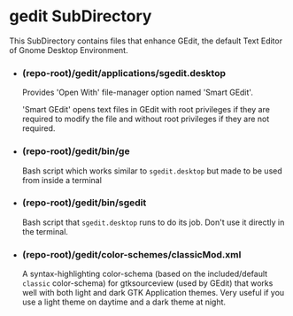 # gedit SubDirectory

This SubDirectory contains files that enhance GEdit, the default Text Editor of Gnome Desktop Environment.

- ### (repo-root)/gedit/applications/sgedit.desktop

  Provides 'Open With' file-manager option named 'Smart GEdit'.

  'Smart GEdit' opens text files in GEdit with root privileges if they are required to modify the file and without root privileges if they are not required.

- ### (repo-root)/gedit/bin/ge

  Bash script which works similar to `sgedit.desktop` but made to be used from inside a terminal

- ### (repo-root)/gedit/bin/sgedit

  Bash script that `sgedit.desktop` runs to do its job. Don't use it directly in the terminal.

- ### (repo-root)/gedit/color-schemes/classicMod.xml

  A syntax-highlighting color-schema (based on the included/default `classic` color-schema) for gtksourceview (used by GEdit) that works well with both light and dark GTK Application themes. Very useful if you use a light theme on daytime and a dark theme at night.
